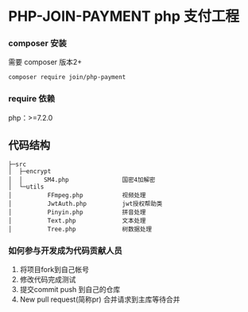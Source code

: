 # PHP-JOIN-PAYMENT php 支付工程

### composer 安装
需要 composer 版本2+

```
composer require join/php-payment
```
### require 依赖

php：>=7.2.0

## 代码结构
```
├─src
│  ├─encrypt
│  │      SM4.php               国密4加解密
│  └─utils
│          FFmpeg.php           视频处理
│          JwtAuth.php          jwt授权帮助类
│          Pinyin.php           拼音处理
│          Text.php             文本处理
│          Tree.php             树数据处理
```

### 如何参与开发成为代码贡献人员

1. 将项目fork到自己帐号
2. 修改代码完成测试
3. 提交commit push 到自己的仓库
3. New pull request(简称pr) 合并请求到主库等待合并
